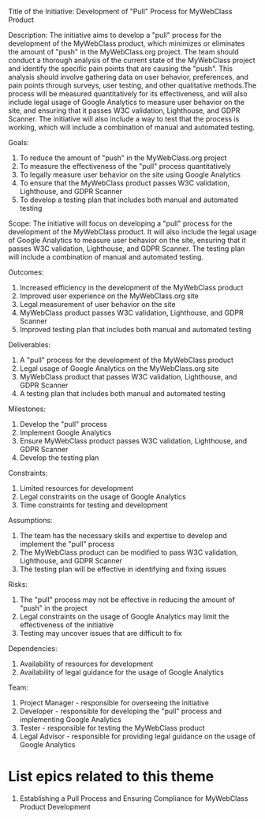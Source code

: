 Title of the Initiative: Development of "Pull" Process for MyWebClass Product

Description: The initiative aims to develop a "pull" process for the development of the MyWebClass product, which minimizes or eliminates the amount of "push" in the MyWebClass.org project. The team should conduct a thorough analysis of the current state of the MyWebClass project and identify the specific pain points that are causing the "push". This analysis should involve gathering data on user behavior, preferences, and pain points through surveys, user testing, and other qualitative methods.The process will be measured quantitatively for its effectiveness, and will also include legal usage of Google Analytics to measure user behavior on the site, and ensuring that it passes W3C validation, Lighthouse, and GDPR Scanner. The initiative will also include a way to test that the process is working, which will include a combination of manual and automated testing.

Goals:
1. To reduce the amount of "push" in the MyWebClass.org project
2. To measure the effectiveness of the "pull" process quantitatively
3. To legally measure user behavior on the site using Google Analytics
4. To ensure that the MyWebClass product passes W3C validation, Lighthouse, and GDPR Scanner
5. To develop a testing plan that includes both manual and automated testing

Scope: The initiative will focus on developing a "pull" process for the development of the MyWebClass product. It will also include the legal usage of Google Analytics to measure user behavior on the site, ensuring that it passes W3C validation, Lighthouse, and GDPR Scanner. The testing plan will include a combination of manual and automated testing.

Outcomes:
1. Increased efficiency in the development of the MyWebClass product
2. Improved user experience on the MyWebClass.org site
3. Legal measurement of user behavior on the site
4. MyWebClass product passes W3C validation, Lighthouse, and GDPR Scanner
5. Improved testing plan that includes both manual and automated testing

Deliverables:
1. A "pull" process for the development of the MyWebClass product
2. Legal usage of Google Analytics on the MyWebClass.org site
3. MyWebClass product that passes W3C validation, Lighthouse, and GDPR Scanner
4. A testing plan that includes both manual and automated testing

Milestones:
1. Develop the "pull" process
2. Implement Google Analytics
3. Ensure MyWebClass product passes W3C validation, Lighthouse, and GDPR Scanner 
4. Develop the testing plan 

Constraints:
1. Limited resources for development
2. Legal constraints on the usage of Google Analytics
3. Time constraints for testing and development

Assumptions:
1. The team has the necessary skills and expertise to develop and implement the "pull" process
2. The MyWebClass product can be modified to pass W3C validation, Lighthouse, and GDPR Scanner
3. The testing plan will be effective in identifying and fixing issues

Risks:
1. The "pull" process may not be effective in reducing the amount of "push" in the project
2. Legal constraints on the usage of Google Analytics may limit the effectiveness of the initiative
3. Testing may uncover issues that are difficult to fix

Dependencies:
1. Availability of resources for development
2. Availability of legal guidance for the usage of Google Analytics

Team:
1. Project Manager - responsible for overseeing the initiative
2. Developer - responsible for developing the "pull" process and implementing Google Analytics
3. Tester - responsible for testing the MyWebClass product
4. Legal Advisor - responsible for providing legal guidance on the usage of Google Analytics


# List epics related to this theme
1. Establishing a Pull Process and Ensuring Compliance for MyWebClass Product Development